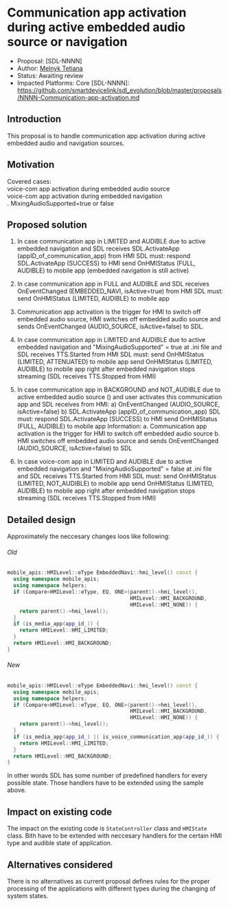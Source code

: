 # Communication app activation during active embedded audio source or navigation

* Proposal: [SDL-NNNN]
* Author: [Melnyk Tetiana](https://github.com/TMelnyk)
* Status: Awaiting review
* Impacted Platforms: Core
[SDL-NNNN]: https://github.com/smartdevicelink/sdl_evolution/blob/master/proposals/NNNN-Communication-app-activation.md

## Introduction
This proposal is to handle communication app activation during active embedded audio and navigation sources.

## Motivation  
Covered cases:  
voice-com app activation during embedded audio source  
voice-com app activation during embedded navigation  
. MixingAudioSupported=true or false 

## Proposed solution

1. In case communication app in LIMITED and AUDIBLE due to active embedded navigation 
and SDL receives SDL.ActivateApp (appID_of_communication_app) from HMI
SDL must: 
respond SDL.ActivateApp (SUCCESS) to HMI
send OnHMIStatus (FULL, AUDIBLE) to mobile app (embedded navigation is still active) 

2. In case communication app in FULL and AUDIBLE
and SDL receives OnEventChanged (EMBEDDED_NAVI, isActive=true) from HMI
SDL must:
send OnHMIStatus (LIMITED, AUDIBLE) to mobile app  

3. Communication app activation is the trigger for HMI to switch off embedded audio source,
HMI switches off embedded audio source and sends OnEventChanged (AUDIO_SOURCE, isActive=false) to SDL. 
	
4. In case communication app in LIMITED and AUDIBLE due to active embedded navigation
and "MixingAudioSupported" = true at .ini file
and SDL receives TTS.Started from HMI
SDL must: 
send OnHMIStatus (LIMITED, ATTENUATED) to mobile app
send OnHMIStatus (LIMITED, AUDIBLE) to mobile app right after embedded navigation stops streaming (SDL receives TTS.Stopped from HMI) 

5. In case communication app in BACKGROUND and NOT_AUDIBLE due to active embedded audio source () 
and user activates this communication app
and SDL receives from HMI:
a) OnEventChanged (AUDIO_SOURCE, isActive=false) 
b) SDL.ActivateApp (appID_of_communication_app) 
SDL must:
respond SDL.ActivateApp (SUCCESS) to HMI
send OnHMIStatus (FULL, AUDIBLE) to mobile app
Information: 
a. Communication app activation is the trigger for HMI to switch off embedded audio source
b. HMI switches off embedded audio source and sends OnEventChanged (AUDIO_SOURCE, isActive=false) to SDL 

6. In case voice-com app in LIMITED and AUDIBLE due to active embedded navigation and "MixingAudioSupported" = false at .ini file
and SDL receives TTS.Started from HMI
SDL must:
send OnHMIStatus (LIMITED, NOT_AUDIBLE) to mobile app
send OnHMIStatus (LIMITED, AUDIBLE) to mobile app right after embedded navigation stops streaming (SDL receives TTS.Stopped from HMI) 

## Detailed design

Approximately the neccesary changes loos like following:

###### Old
```c++
mobile_apis::HMILevel::eType EmbeddedNavi::hmi_level() const {
  using namespace mobile_apis;
  using namespace helpers;
  if (Compare<HMILevel::eType, EQ, ONE>(parent()->hmi_level(),
                                        HMILevel::HMI_BACKGROUND,
                                        HMILevel::HMI_NONE)) {
    return parent()->hmi_level();
  }
  if (is_media_app(app_id_)) {
    return HMILevel::HMI_LIMITED;
  }
  return HMILevel::HMI_BACKGROUND;
}
```
###### New
```c++
mobile_apis::HMILevel::eType EmbeddedNavi::hmi_level() const {
  using namespace mobile_apis;
  using namespace helpers;
  if (Compare<HMILevel::eType, EQ, ONE>(parent()->hmi_level(),
                                        HMILevel::HMI_BACKGROUND,
                                        HMILevel::HMI_NONE)) {
    return parent()->hmi_level();
  }
  if (is_media_app(app_id_) || is_voice_communication_app(app_id_)) {
    return HMILevel::HMI_LIMITED;
  }
  return HMILevel::HMI_BACKGROUND;
}
```

In other words SDL has some number of predefined handlers for every possible state. Those handlers have to be extended
using the sample above.

## Impact on existing code

The impact on the existing code is `StateController` class and `HMIState` class. Bith have to be extended with neccesary handlers
for the certain HMI type and audible state of application.

## Alternatives considered
There is no alternatives as current proposal defines rules for the proper processing of the applications with different types
during the changing of system states.

